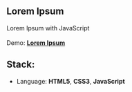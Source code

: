 ## Lorem Ipsum

Lorem Ipsum with JavaScript<br>
<br>
Demo: **[Lorem Ipsum](https://dejanv91.github.io/14-Countdown-Timer/index.html)**

## Stack:
* Language: **HTML5**, **CSS3**, **JavaScript**
